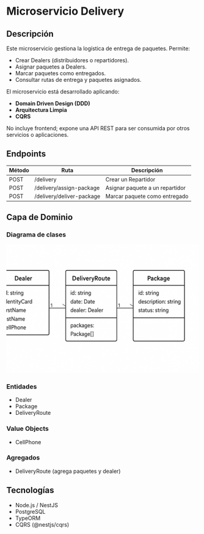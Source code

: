 # Microservicio Delivery

## Descripción
Este microservicio gestiona la logística de entrega de paquetes. Permite:
- Crear Dealers (distribuidores o repartidores).
- Asignar paquetes a Dealers.
- Marcar paquetes como entregados.
- Consultar rutas de entrega y paquetes asignados.

El microservicio está desarrollado aplicando:
- **Domain Driven Design (DDD)**
- **Arquitectura Limpia**
- **CQRS**

No incluye frontend; expone una API REST para ser consumida por otros servicios o aplicaciones.

## Endpoints

| Método | Ruta | Descripción |
|--------|------|------------|
| POST | /delivery | Crear un Repartidor |
| POST | /delivery/assign-package | Asignar paquete a un repartidor |
| POST | /delivery/deliver-package | Marcar paquete como entregado |

## Capa de Dominio

### Diagrama de clases
![Diagrama de clases](docs/diagrama.png)




### Entidades
- Dealer
- Package
- DeliveryRoute

### Value Objects
- CellPhone

### Agregados
- DeliveryRoute (agrega paquetes y dealer)

## Tecnologías
- Node.js / NestJS
- PostgreSQL
- TypeORM
- CQRS (@nestjs/cqrs)
